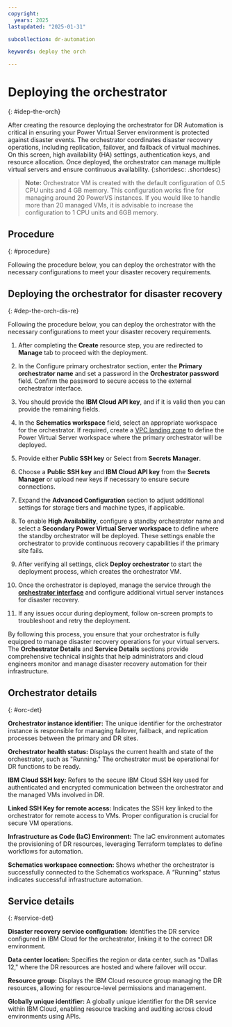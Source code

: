 ```yaml
---
copyright:
  years: 2025
lastupdated: "2025-01-31"

subcollection: dr-automation

keywords: deploy the orch

---
```


# Deploying the orchestrator
{: #idep-the-orch}

After creating the resource deploying the orchestrator for DR Automation is critical in ensuring your Power Virtual Server environment is protected against disaster events. The orchestrator coordinates disaster recovery operations, including replication, failover, and failback of virtual machines. On this screen, high availability (HA) settings, authentication keys, and resource allocation. Once deployed, the orchestrator can manage multiple virtual servers and ensure continuous availability.
{:shortdesc: .shortdesc}

 >**Note:** Orchestrator VM is created with the default configuration of 0.5 CPU units and 4 GB memory.
This configuration works fine for managing around 20 PowerVS instances.
If you would like to handle more than 20 managed VMs, it is advisable to increase the configuration to 1 CPU units and 6GB memory.

## Procedure 
{: #procedure}

Following the procedure below, you can deploy the orchestrator with the necessary configurations to meet your disaster recovery requirements.

## Deploying the orchestrator for disaster recovery
{: #dep-the-orch-dis-re}

Following the procedure below, you can deploy the orchestrator with the necessary configurations to meet your disaster recovery requirements.

1. After completing the **Create** resource step, you are redirected to **Manage** tab to proceed with the deployment.

2. In the Configure primary orchestrator section, enter the **Primary orchestrator name** and set a password in the **Orchestrator password** field. Confirm the password to secure access to the external orchestrator interface.

3. You should provide the **IBM Cloud API key**, and if it is valid then you can provide the remaining fields.

4. In the **Schematics workspace** field, select an appropriate workspace for the orchestrator. If required, create a [VPC landing zone](https://cloud.ibm.com/catalog/architecture/deploy-arch-ibm-pvs-inf-2dd486c7-b317-4aaa-907b-42671485ad96-global/readme/terraform/terraform/e104e91d-d4a8-44fa-a341-eebf735d9635-global) to define the Power Virtual Server workspace where the primary orchestrator will be deployed.

5. Provide either **Public SSH key** or Select from **Secrets Manager**.

6. Choose a **Public SSH key** and **IBM Cloud API key** from the **Secrets Manager** or upload new keys if necessary to ensure secure connections.

7. Expand the **Advanced Configuration** section to adjust additional settings for storage tiers and machine types, if applicable.

8. To enable **High Availability**, configure a standby orchestrator name and select a **Secondary Power Virtual Server workspace** to define where the standby orchestrator will be deployed. These settings enable the orchestrator to provide continuous recovery capabilities if the primary site fails.

9. After verifying all settings, click **Deploy orchestrator** to start the deployment process, which creates the orchestrator VM.

10. Once the orchestrator is deployed, manage the service through the [**orchestrator interface**](https://10.32.150.93:3000/login?byCloud=true) and configure additional virtual server instances for disaster recovery.

11. If any issues occur during deployment, follow on-screen prompts to troubleshoot and retry the deployment.

By following this process, you ensure that your orchestrator is fully equipped to manage disaster recovery operations for your virtual servers. The **Orchestrator Details** and **Service Details** sections provide comprehensive technical insights that help administrators and cloud engineers monitor and manage disaster recovery automation for their infrastructure.

## Orchestrator details
{: #orc-det}

**Orchestrator instance identifier:**
The unique identifier for the orchestrator instance is responsible for managing failover, failback, and replication processes between the primary and DR sites.

**Orchestrator health status:**
Displays the current health and state of the orchestrator, such as "Running." The orchestrator must be operational for DR functions to be ready.

**IBM Cloud SSH key:**
Refers to the secure IBM Cloud SSH key used for authenticated and encrypted communication between the orchestrator and the managed VMs involved in DR.

**Linked SSH Key for remote access:**
Indicates the SSH key linked to the orchestrator for remote access to VMs. Proper configuration is crucial for secure VM operations.

**Infrastructure as Code (IaC) Environment:**
The IaC environment automates the provisioning of DR resources, leveraging Terraform templates to define workflows for automation.

**Schematics workspace connection:**
Shows whether the orchestrator is successfully connected to the Schematics workspace. A “Running” status indicates successful infrastructure automation.

## Service details
{: #service-det}

**Disaster recovery service configuration:**
Identifies the DR service configured in IBM Cloud for the orchestrator, linking it to the correct DR environment.

**Data center location:**
Specifies the region or data center, such as "Dallas 12," where the DR resources are hosted and where failover will occur.

**Resource group:**
Displays the IBM Cloud resource group managing the DR resources, allowing for resource-level permissions and management.

**Globally unique identifier:**
A globally unique identifier for the DR service within IBM Cloud, enabling resource tracking and auditing across cloud environments using APIs.
